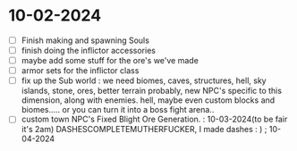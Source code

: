 
# 10-02-2024
- [ ] Finish making and spawning Souls
- [ ] finish doing the inflictor accessories
- [ ] maybe add some stuff for the ore's we've made
- [ ] armor sets for the inflictor class
- [ ] fix up the Sub world : we need biomes, caves, structures, hell, sky islands, stone, ores, better terrain probably, new NPC's specific to this dimension, along with enemies. hell, maybe even custom blocks and biomes..... or you can turn it into a boss fight arena..
- [ ] custom town NPC's
Fixed Blight Ore Generation. : 10-03-2024(to be fair it's 2am)
DASHESCOMPLETEMUTHERFUCKER, I made dashes : ) ; 10-04-2024